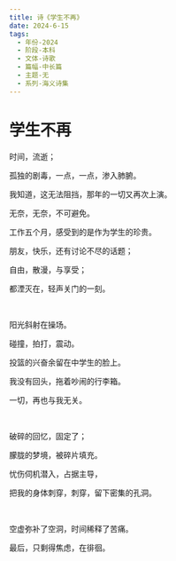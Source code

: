 ```yaml
---
title: 诗《学生不再》
date: 2024-6-15
tags:
  - 年份-2024
  - 阶段-本科
  - 文体-诗歌
  - 篇幅-中长篇
  - 主题-无
  - 系列-海义诗集
---
```


# 学生不再

时间，流逝；

孤独的剧毒，一点，一点，渗入肺腑。

我知道，这无法阻挡，那年的一切又再次上演。

无奈，无奈，不可避免。

工作五个月，感受到的是作为学生的珍贵。

朋友，快乐，还有讨论不尽的话题；

自由，散漫，与享受；

都湮灭在，轻声关门的一刻。

<br>

阳光斜射在操场。

碰撞，拍打，震动。

投篮的兴奋余留在中学生的脸上。

我没有回头，拖着吵闹的行李箱。

一切，再也与我无关。

<br>

破碎的回忆，固定了；

朦胧的梦境，被碎片填充。

忧伤伺机潜入，占据主导，

把我的身体刺穿，刺穿，留下密集的孔洞。

<br>

空虚弥补了空洞，时间稀释了苦痛。

最后，只剩得焦虑，在徘徊。 
